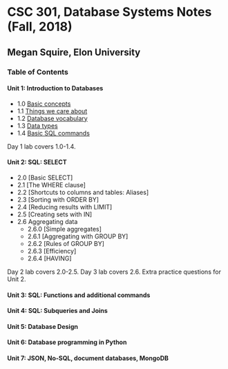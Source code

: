 # CSC 301, Database Systems Notes (Fall, 2018)
## Megan Squire, Elon University

### Table of Contents
#### Unit 1: Introduction to Databases

* 1.0 [Basic concepts](https://github.com/megansquire/CSC301Fall2018/blob/master/Unit1/1.0Notes.md)
* 1.1 [Things we care about](https://github.com/megansquire/CSC301Fall2018/blob/master/Unit1/1.1Notes.md)
* 1.2 [Database vocabulary](https://github.com/megansquire/CSC301Fall2018/blob/master/Unit1/1.2Notes.md)
* 1.3 [Data types](https://github.com/megansquire/CSC301Fall2018/blob/master/Unit1/1.3Notes.md)
* 1.4 [Basic SQL commands](https://github.com/megansquire/CSC301Fall2018/blob/master/Unit1/1.4Notes.md)

Day 1 lab covers 1.0-1.4.

#### Unit 2: SQL: SELECT
* 2.0 [Basic SELECT]
* 2.1 [The WHERE clause]
* 2.2 [Shortcuts to columns and tables: Aliases]
* 2.3 [Sorting with ORDER BY]
* 2.4 [Reducing results with LIMIT]
* 2.5 [Creating sets with IN]
* 2.6 Aggregating data
    - 2.6.0 [Simple aggregates]
    - 2.6.1 [Aggregating with GROUP BY]
    - 2.6.2 [Rules of GROUP BY]
    - 2.6.3 [Efficiency]
    - 2.6.4 [HAVING]
    
Day 2 lab covers 2.0-2.5. Day 3 lab covers 2.6. Extra practice questions for Unit 2.

#### Unit 3: SQL: Functions and additional commands

#### Unit 4: SQL: Subqueries and Joins

#### Unit 5: Database Design

#### Unit 6: Database programming in Python

#### Unit 7: JSON, No-SQL, document databases, MongoDB
